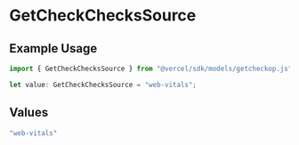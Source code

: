 # GetCheckChecksSource

## Example Usage

```typescript
import { GetCheckChecksSource } from "@vercel/sdk/models/getcheckop.js";

let value: GetCheckChecksSource = "web-vitals";
```

## Values

```typescript
"web-vitals"
```